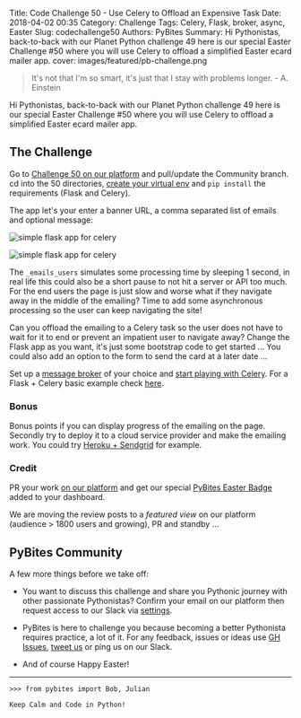Title: Code Challenge 50 - Use Celery to Offload an Expensive Task
Date: 2018-04-02 00:35
Category: Challenge
Tags: Celery, Flask, broker, async, Easter
Slug: codechallenge50
Authors: PyBites
Summary: Hi Pythonistas, back-to-back with our Planet Python challenge 49 here is our special Easter Challenge #50 where you will use Celery to offload a simplified Easter ecard mailer app. 
cover: images/featured/pb-challenge.png

> It's not that I'm so smart, it's just that I stay with problems longer. - A. Einstein

Hi Pythonistas, back-to-back with our Planet Python challenge 49 here is our special Easter Challenge #50 where you will use Celery to offload a simplified Easter ecard mailer app. 

## The Challenge

Go to [Challenge 50 on our platform](https://codechalleng.es/challenges/50/) and pull/update the Community branch. cd into the 50 directories, [create your virtual env](https://pybit.es/the-beauty-of-virtualenv.html) and `pip install` the requirements (Flask and Celery).

The app let's your enter a banner URL, a comma separated list of emails and optional message:

![simple flask app for celery]({filename}/images/celery-flask-app1.png)

![simple flask app for celery]({filename}/images/celery-flask-app2.png)

The `_emails_users` simulates some processing time by sleeping 1 second, in real life this could also be a short pause to not hit a server or API too much. For the end users the page is just slow and worse what if they navigate away in the middle of the emailing? Time to add some asynchronous processing so the user can keep navigating the site!

Can you offload the emailing to a Celery task so the user does not have to wait for it to end or prevent an impatient user to navigate away? Change the Flask app as you want, it's just some bootstrap code to get started ... You could also add an option to the form to send the card at a later date ...

Set up a [message broker](http://docs.celeryproject.org/en/latest/getting-started/brokers/) of your choice and [start playing with Celery](http://docs.celeryproject.org/en/latest/getting-started/first-steps-with-celery.html). For a Flask + Celery basic example check [here](http://flask.pocoo.org/docs/0.12/patterns/celery/). 

### Bonus 

Bonus points if you can display progress of the emailing on the page. Secondly try to deploy it to a cloud service provider and make the emailing work. You could try [Heroku + Sendgrid](https://devcenter.heroku.com/articles/sendgrid) for example.

### Credit

PR your work [on our platform](https://codechalleng.es/challenges/50/) and get our special [PyBites Easter Badge](https://codechalleng.es/badge/easter) added to your dashboard.

We are moving the review posts to a _featured view_ on our platform (audience > 1800 users and growing), PR and standby ... 

## PyBites Community

A few more things before we take off:

* You want to discuss this challenge and share you Pythonic journey with other passionate Pythonistas? Confirm your email on our platform then request access to our Slack via [settings](https://codechalleng.es/settings/).

* PyBites is here to challenge you because becoming a better Pythonista requires practice, a lot of it. For any feedback, issues or ideas use [GH Issues](https://github.com/pybites/challenges/issues), [tweet us](https://twitter.com/pybites) or ping us on our Slack.

* And of course Happy Easter!

---

	>>> from pybites import Bob, Julian

	Keep Calm and Code in Python!
